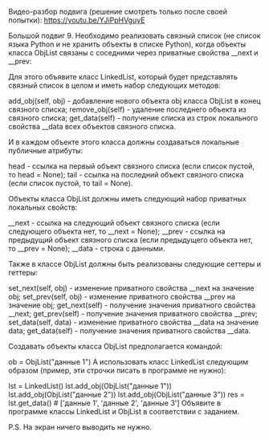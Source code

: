 Видео-разбор подвига (решение смотреть только после своей попытки): https://youtu.be/YJiPpHVguyE

Большой подвиг 9. Необходимо реализовать связный список (не список языка Python и не хранить объекты в списке Python), 
когда объекты класса ObjList связаны с соседними через приватные свойства __next и __prev:



Для этого объявите класс LinkedList, который будет представлять связный список в целом и иметь набор следующих методов:

add_obj(self, obj) - добавление нового объекта obj класса ObjList в конец связного списка;
remove_obj(self) - удаление последнего объекта из связного списка;
get_data(self) - получение списка из строк локального свойства __data всех объектов связного списка.

И в каждом объекте этого класса должны создаваться локальные публичные атрибуты:

head - ссылка на первый объект связного списка (если список пустой, то head = None);
tail - ссылка на последний объект связного списка (если список пустой, то tail = None).

Объекты класса ObjList должны иметь следующий набор приватных локальных свойств:

__next - ссылка на следующий объект связного списка (если следующего объекта нет, то __next = None);
__prev - ссылка на предыдущий объект связного списка (если предыдущего объекта нет, то __prev = None);
__data - строка с данными.

Также в классе ObjList должны быть реализованы следующие сеттеры и геттеры:

set_next(self, obj) - изменение приватного свойства __next на значение obj;
set_prev(self, obj) - изменение приватного свойства __prev на значение obj;
get_next(self) - получение значения приватного свойства __next;
get_prev(self) - получение значения приватного свойства __prev;
set_data(self, data) - изменение приватного свойства __data на значение data;
get_data(self) - получение значения приватного свойства __data.

Создавать объекты класса ObjList предполагается командой:

ob = ObjList("данные 1")
А использовать класс LinkedList следующим образом (пример, эти строчки писать в программе не нужно):

lst = LinkedList()
lst.add_obj(ObjList("данные 1"))
lst.add_obj(ObjList("данные 2"))
lst.add_obj(ObjList("данные 3"))
res = lst.get_data()    # ['данные 1', 'данные 2', 'данные 3']
Объявите в программе классы LinkedList и ObjList в соответствии с заданием.

P.S. На экран ничего выводить не нужно.